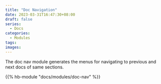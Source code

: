 ```yaml
---
title: "Doc Navigation"
date: 2023-03-31T16:47:30+08:00
draft: false
series:
  - Docs
categories:
  - Modules
tags:
images:
---
```


The doc nav module generates the menus for navigating to previous and next docs of same sections.

<!--more-->

{{% hb-module "docs/modules/doc-nav" %}}
